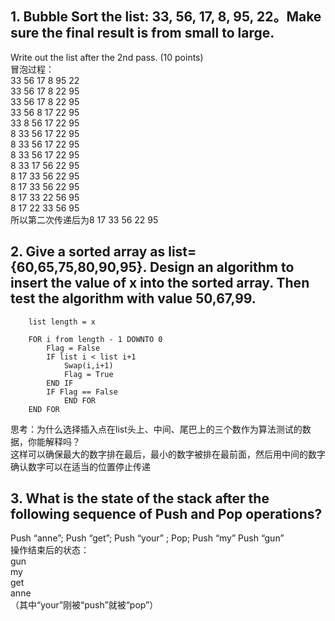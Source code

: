 ## 1.  Bubble Sort the list: 33, 56, 17, 8, 95, 22。Make sure the final result is from small to large.  
Write out the list after the 2nd pass. (10 points)   
冒泡过程：  
33 56 17 8 95 22  
33 56 17 8 22 95  
33 56 17 8 22 95  
33 56 8 17 22 95  
33 8 56 17 22 95  
8 33 56 17 22 95  
8 33 56 17 22 95  
8 33 56 17 22 95  
8 33 17 56 22 95  
8 17 33 56 22 95  
8 17 33 56 22 95  
8 17 33 22 56 95  
8 17 22 33 56 95  
所以第二次传递后为8 17 33 56 22 95  

## 2. Give a sorted array as list={60,65,75,80,90,95}. Design an algorithm to insert the value of x into the sorted array. Then test the algorithm with value 50,67,99.
```
    list length = x
    
    FOR i from length - 1 DOWNTO 0
        Flag = False
        IF list i < list i+1
            Swap(i,i+1)
            Flag = True
        END IF
        IF Flag == False
            END FOR
    END FOR           
```
思考：为什么选择插入点在list头上、中间、尾巴上的三个数作为算法测试的数据，你能解释吗？  
这样可以确保最大的数字排在最后，最小的数字被排在最前面，然后用中间的数字确认数字可以在适当的位置停止传递  

## 3.  What is the state of the stack after the following sequence of Push and Pop operations?
Push “anne”; Push “get”; Push “your” ; Pop; Push “my” Push “gun”  
操作结束后的状态：  
gun  
my  
get  
anne  
（其中“your”刚被“push”就被“pop”）   